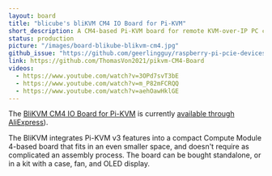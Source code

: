 ```yaml
---
layout: board
title: "blicube's bliKVM CM4 IO Board for Pi-KVM"
short_description: A CM4-based Pi-KVM board for remote KVM-over-IP PC control.
status: production
picture: "/images/board-blikube-blikvm-cm4.jpg"
github_issue: "https://github.com/geerlingguy/raspberry-pi-pcie-devices/issues/345"
link: https://github.com/ThomasVon2021/pikvm-CM4-Board
videos:
  - https://www.youtube.com/watch?v=3OPd7svT3bE
  - https://www.youtube.com/watch?v=m_P82mFCRQQ
  - https://www.youtube.com/watch?v=aehOawHklGE
---
```

The [BliKVM CM4 IO Board for Pi-KVM](https://github.com/ThomasVon2021/pikvm-CM4-Board) is currently [available through AliExpress](https://www.aliexpress.com/item/1005003262886521.html?spm=a2g0o.store_pc_allProduct.8148356.5.39cd62bejpZaWF)).

The BliKVM integrates Pi-KVM v3 features into a compact Compute Module 4-based board that fits in an even smaller space, and doesn't require as complicated an assembly process. The board can be bought standalone, or in a kit with a case, fan, and OLED display.
